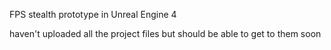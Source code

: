 FPS stealth prototype in Unreal Engine 4

haven't uploaded all the project files but should be able to get to them soon
